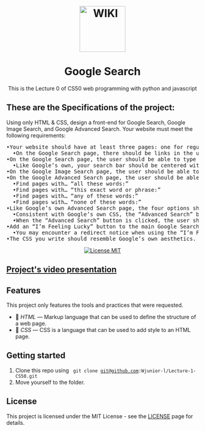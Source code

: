 <h1 align="center">
<br>
  <img src="https://img.icons8.com/external-justicon-lineal-color-justicon/256/external-google-social-media-justicon-lineal-color-justicon.png" alt="WIKI" width="120">
<br>
<br>
Google Search
</h1>

<p align="center">This is the Lecture 0 of CS50 web programming with python and javascript</p>
<h2> These are the Specifications of the project: </h2>
<p>

Using only HTML & CSS, design a front-end for Google Search, Google Image Search, and Google Advanced Search.
Your website must meet the following requirements:

  <pre>
•Your website should have at least three pages: one for regular Google Search (which must be called index.html), one for Google Image Search, and one for Google Advanced Search.
  •On the Google Search page, there should be links in the upper-right of the page to go to Image Search or Advanced Search. On each of the other two pages, there        should be a link in the upper-right to go back to Google Search.
•On the Google Search page, the user should be able to type in a query, click “Google Search”, and be taken to the Google search results for that page.
  •Like Google’s own, your search bar should be centered with rounded corners. The search button should also be centered, and should be beneath the search bar.
•On the Google Image Search page, the user should be able to type in a query, click a search button, and be taken to the Google Image search results for that page.
•On the Google Advanced Search page, the user should be able to provide input for the following four fields (taken from Google’s own advanced search options)
  •Find pages with… “all these words:”
  •Find pages with… “this exact word or phrase:”
  •Find pages with… “any of these words:”
  •Find pages with… “none of these words:”
•Like Google’s own Advanced Search page, the four options should be stacked vertically, and all of the text fields should be left aligned.
  •Consistent with Google’s own CSS, the “Advanced Search” button should be blue with white text.
  •When the “Advanced Search” button is clicked, the user should be taken to the search results page for their given query.
•Add an “I’m Feeling Lucky” button to the main Google Search page. Consistent with Google’s own behavior, clicking this link should take users directly to the first   Google search result for the query, bypassing the normal results page.
  •You may encounter a redirect notice when using the “I’m Feeling Lucky” button. Not to worry! This is an expected consequence of a security feature implemented by      Google.
•The CSS you write should resemble Google’s own aesthetics.
</pre>

</p>
<p align="center">
  <a href="https://opensource.org/licenses/MIT">
    <img src="https://img.shields.io/badge/License-MIT-blue.svg" alt="License MIT">
  </a>
</p>

## [Project's video presentation](https://youtu.be/WN5BUtA0zIY)

## Features

This project only features the tools and practices that were requested.

- 🔶 *HTML* — Markup language that can be used to define the structure of a web page.
- 🔷 *CSS* — CSS is a language that can be used to add style to an HTML page.

## Getting started



1. Clone this repo using <code> git clone git@github.com:Wjunior-l/Lecture-1-CS50.git</code>
2. Move yourself to the folder.



## License

This project is licensed under the MIT License - see the [LICENSE](https://opensource.org/licenses/MIT) page for details.
